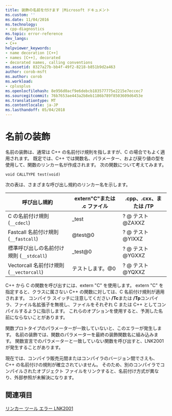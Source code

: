 ```yaml
---
title: 装飾の名前を付けます |Microsoft ドキュメント
ms.custom: ''
ms.date: 11/04/2016
ms.technology:
- cpp-diagnostics
ms.topic: error-reference
dev_langs:
- C++
helpviewer_keywords:
- name decoration [C++]
- names [C++], decorated
- decorated names, calling conventions
ms.assetid: 8327a27b-bb4f-49f2-8218-b851b9d2a463
author: corob-msft
ms.author: corob
ms.workload:
- cplusplus
ms.openlocfilehash: 8e956d0acf9e6debcb183577775e2215e7eccec7
ms.sourcegitcommit: 76b7653ae443a2b8eb1186b789f8503609d6453e
ms.translationtype: MT
ms.contentlocale: ja-JP
ms.lasthandoff: 05/04/2018
---
```

# <a name="name-decoration"></a>名前の装飾
名前の装飾は、通常は C++ の名前付け規則を指しますが、C の場合でもよく適用されます。 既定では、C++ では関数名、パラメーター、および戻り値の型を使用して、関数のリンカー名が作成されます。 次の関数について考えてみます。  
  
```  
void CALLTYPE test(void)  
```  
  
 次の表は、さまざまな呼び出し規約のリンカー名を示します。  
  
|呼び出し規約|extern"C"または .c ファイル|.cpp、.cxx、または /TP|  
|------------------------|---------------------------|------------------------|  
|C の名前付け規則 (`__cdecl`)|_test|? @ テスト@ZAXXZ|  
|Fastcall 名前付け規則 (`__fastcall`)|@test@0|? @ テスト@YIXXZ|  
|標準呼び出しの名前付け規則 (`__stdcall`)|_test@0|? @ テスト@YGXXZ|  
|Vectorcall 名前付け規則 (`__vectorcall`)|テストします。@0|? @ テスト@YQXXZ|  
  
 C++ から C の関数を呼び出すには、extern "C" を使用します。 extern "C" を指定すると、クラスに属さない C++ の関数に対しては、C 名前付け規則が適用されます。 コンパイラ スイッチに注意してください **/Tc**または **/Tp**コンパイラ、ファイル名拡張子を無視し、ファイルをそれぞれ C または C++ としてコンパイルするように指示します。 これらのオプションを使用すると、予測した名前にならないことがあります。  
  
 関数プロトタイプのパラメーターが一致していないと、このエラーが発生します。 名前の装飾では、関数のパラメーターを最終の装飾関数名に組み込みます。 関数宣言でのパラメーターと一致していない関数を呼び出すと、LNK2001 が発生することがあります。  
  
 現在では、コンパイラ販売元間またはコンパイラのバージョン間でさえも、C++ の名前付けの規則が確立されていません。 そのため、別のコンパイラでコンパイルされたオブジェクト ファイルをリンクすると、名前付け方式が異なり、外部参照が未解決になります。  
  
## <a name="see-also"></a>関連項目  
 [リンカー ツール エラー LNK2001](../../error-messages/tool-errors/linker-tools-error-lnk2001.md)